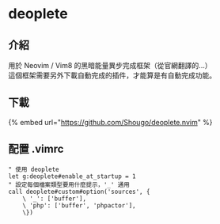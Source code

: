 # deoplete

## 介紹

用於 Neovim / Vim8 的黑暗能量異步完成框架（從官網翻譯的...）  
這個框架需要另外下載自動完成的插件，才能算是有自動完成功能。

## 下載

{% embed url="https://github.com/Shougo/deoplete.nvim" %}

## 配置 .vimrc

```text
" 使用 deoplete
let g:deoplete#enable_at_startup = 1
" 設定每個檔案類型要用什麼提示，'_' 通用
call deoplete#custom#option('sources', {
    \ '_': ['buffer'],
    \ 'php': ['buffer', 'phpactor'],
    \})


```



